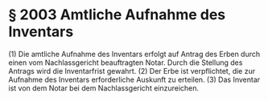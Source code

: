 # § 2003 Amtliche Aufnahme des Inventars
(1) Die amtliche Aufnahme des Inventars erfolgt auf Antrag des Erben durch einen vom Nachlassgericht beauftragten Notar. Durch die Stellung des Antrags wird die Inventarfrist gewahrt.
(2) Der Erbe ist verpflichtet, die zur Aufnahme des Inventars erforderliche Auskunft zu erteilen.
(3) Das Inventar ist von dem Notar bei dem Nachlassgericht einzureichen.